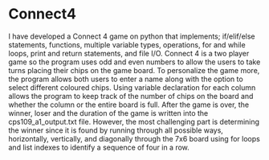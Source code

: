 # Connect4

I have developed a Connect 4 game on python that implements; if/elif/else statements, functions, 
multiple variable types, operations, for and while loops, print and return statements, and file I/O. 
Connect 4 is a two player game so the program uses odd and even numbers to allow the users to take 
turns placing their chips on the game board. To personalize the game more, the program allows both 
users to enter a name along with the option to select different coloured chips. Using variable 
declaration for each column allows the program to keep track of the number of chips  on the 
board and whether the column or the entire board is full. After the game is over, the winner, 
loser and the duration of the game is written into the cps109_a1_output.txt file. However, 
the most challenging part is determining the winner since it is found by running through all 
possible ways, horizontally, vertically, and diagonally through the 7x6 board using for loops 
and list indexes to identify a sequence of four in a row.
